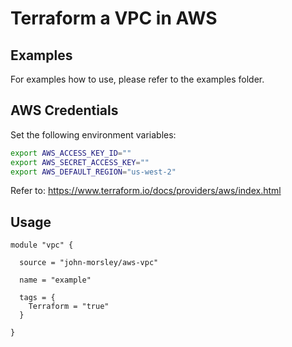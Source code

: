 # Terraform a VPC in AWS

## Examples

For examples how to use, please refer to the examples folder.

## AWS Credentials

Set the following environment variables:
```bash
export AWS_ACCESS_KEY_ID=""
export AWS_SECRET_ACCESS_KEY=""
export AWS_DEFAULT_REGION="us-west-2"
```

Refer to: https://www.terraform.io/docs/providers/aws/index.html

## Usage

```
module "vpc" {

  source = "john-morsley/aws-vpc"

  name = "example"

  tags = {
    Terraform = "true"
  }

}
```